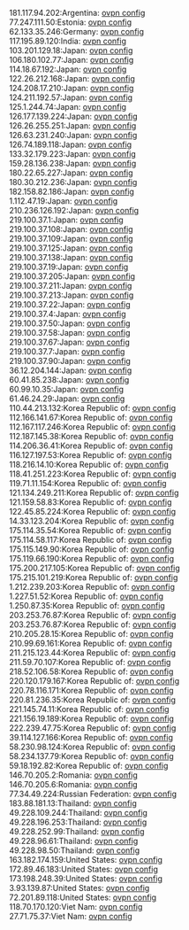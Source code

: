 181.117.94.202:Argentina: [ovpn config](vpn/181_117_94_202.ovpn)  
77.247.111.50:Estonia: [ovpn config](vpn/77_247_111_50.ovpn)  
62.133.35.246:Germany: [ovpn config](vpn/62_133_35_246.ovpn)  
117.195.89.120:India: [ovpn config](vpn/117_195_89_120.ovpn)  
103.201.129.18:Japan: [ovpn config](vpn/103_201_129_18.ovpn)  
106.180.102.77:Japan: [ovpn config](vpn/106_180_102_77.ovpn)  
114.18.67.192:Japan: [ovpn config](vpn/114_18_67_192.ovpn)  
122.26.212.168:Japan: [ovpn config](vpn/122_26_212_168.ovpn)  
124.208.17.210:Japan: [ovpn config](vpn/124_208_17_210.ovpn)  
124.211.192.57:Japan: [ovpn config](vpn/124_211_192_57.ovpn)  
125.1.244.74:Japan: [ovpn config](vpn/125_1_244_74.ovpn)  
126.177.139.224:Japan: [ovpn config](vpn/126_177_139_224.ovpn)  
126.26.255.251:Japan: [ovpn config](vpn/126_26_255_251.ovpn)  
126.63.231.240:Japan: [ovpn config](vpn/126_63_231_240.ovpn)  
126.74.189.118:Japan: [ovpn config](vpn/126_74_189_118.ovpn)  
133.32.179.223:Japan: [ovpn config](vpn/133_32_179_223.ovpn)  
159.28.136.238:Japan: [ovpn config](vpn/159_28_136_238.ovpn)  
180.22.65.227:Japan: [ovpn config](vpn/180_22_65_227.ovpn)  
180.30.212.236:Japan: [ovpn config](vpn/180_30_212_236.ovpn)  
182.158.82.186:Japan: [ovpn config](vpn/182_158_82_186.ovpn)  
1.112.47.19:Japan: [ovpn config](vpn/1_112_47_19.ovpn)  
210.236.126.192:Japan: [ovpn config](vpn/210_236_126_192.ovpn)  
219.100.37.1:Japan: [ovpn config](vpn/219_100_37_1.ovpn)  
219.100.37.108:Japan: [ovpn config](vpn/219_100_37_108.ovpn)  
219.100.37.109:Japan: [ovpn config](vpn/219_100_37_109.ovpn)  
219.100.37.125:Japan: [ovpn config](vpn/219_100_37_125.ovpn)  
219.100.37.138:Japan: [ovpn config](vpn/219_100_37_138.ovpn)  
219.100.37.19:Japan: [ovpn config](vpn/219_100_37_19.ovpn)  
219.100.37.205:Japan: [ovpn config](vpn/219_100_37_205.ovpn)  
219.100.37.211:Japan: [ovpn config](vpn/219_100_37_211.ovpn)  
219.100.37.213:Japan: [ovpn config](vpn/219_100_37_213.ovpn)  
219.100.37.22:Japan: [ovpn config](vpn/219_100_37_22.ovpn)  
219.100.37.4:Japan: [ovpn config](vpn/219_100_37_4.ovpn)  
219.100.37.50:Japan: [ovpn config](vpn/219_100_37_50.ovpn)  
219.100.37.58:Japan: [ovpn config](vpn/219_100_37_58.ovpn)  
219.100.37.67:Japan: [ovpn config](vpn/219_100_37_67.ovpn)  
219.100.37.7:Japan: [ovpn config](vpn/219_100_37_7.ovpn)  
219.100.37.90:Japan: [ovpn config](vpn/219_100_37_90.ovpn)  
36.12.204.144:Japan: [ovpn config](vpn/36_12_204_144.ovpn)  
60.41.85.238:Japan: [ovpn config](vpn/60_41_85_238.ovpn)  
60.99.10.35:Japan: [ovpn config](vpn/60_99_10_35.ovpn)  
61.46.24.29:Japan: [ovpn config](vpn/61_46_24_29.ovpn)  
110.44.213.132:Korea Republic of: [ovpn config](vpn/110_44_213_132.ovpn)  
112.166.141.67:Korea Republic of: [ovpn config](vpn/112_166_141_67.ovpn)  
112.167.117.246:Korea Republic of: [ovpn config](vpn/112_167_117_246.ovpn)  
112.187.145.38:Korea Republic of: [ovpn config](vpn/112_187_145_38.ovpn)  
114.206.36.41:Korea Republic of: [ovpn config](vpn/114_206_36_41.ovpn)  
116.127.197.53:Korea Republic of: [ovpn config](vpn/116_127_197_53.ovpn)  
118.216.14.10:Korea Republic of: [ovpn config](vpn/118_216_14_10.ovpn)  
118.41.251.223:Korea Republic of: [ovpn config](vpn/118_41_251_223.ovpn)  
119.71.11.154:Korea Republic of: [ovpn config](vpn/119_71_11_154.ovpn)  
121.134.249.211:Korea Republic of: [ovpn config](vpn/121_134_249_211.ovpn)  
121.159.58.83:Korea Republic of: [ovpn config](vpn/121_159_58_83.ovpn)  
122.45.85.224:Korea Republic of: [ovpn config](vpn/122_45_85_224.ovpn)  
14.33.123.204:Korea Republic of: [ovpn config](vpn/14_33_123_204.ovpn)  
175.114.35.54:Korea Republic of: [ovpn config](vpn/175_114_35_54.ovpn)  
175.114.58.117:Korea Republic of: [ovpn config](vpn/175_114_58_117.ovpn)  
175.115.149.90:Korea Republic of: [ovpn config](vpn/175_115_149_90.ovpn)  
175.119.66.190:Korea Republic of: [ovpn config](vpn/175_119_66_190.ovpn)  
175.200.217.105:Korea Republic of: [ovpn config](vpn/175_200_217_105.ovpn)  
175.215.101.219:Korea Republic of: [ovpn config](vpn/175_215_101_219.ovpn)  
1.212.239.203:Korea Republic of: [ovpn config](vpn/1_212_239_203.ovpn)  
1.227.51.52:Korea Republic of: [ovpn config](vpn/1_227_51_52.ovpn)  
1.250.87.35:Korea Republic of: [ovpn config](vpn/1_250_87_35.ovpn)  
203.253.76.87:Korea Republic of: [ovpn config](vpn/203_253_76_87.ovpn)  
203.253.76.87:Korea Republic of: [ovpn config](vpn/203_253_76_87.ovpn)  
210.205.28.15:Korea Republic of: [ovpn config](vpn/210_205_28_15.ovpn)  
210.99.69.161:Korea Republic of: [ovpn config](vpn/210_99_69_161.ovpn)  
211.215.123.44:Korea Republic of: [ovpn config](vpn/211_215_123_44.ovpn)  
211.59.70.107:Korea Republic of: [ovpn config](vpn/211_59_70_107.ovpn)  
218.52.106.58:Korea Republic of: [ovpn config](vpn/218_52_106_58.ovpn)  
220.120.179.167:Korea Republic of: [ovpn config](vpn/220_120_179_167.ovpn)  
220.78.116.171:Korea Republic of: [ovpn config](vpn/220_78_116_171.ovpn)  
220.81.236.35:Korea Republic of: [ovpn config](vpn/220_81_236_35.ovpn)  
221.145.74.11:Korea Republic of: [ovpn config](vpn/221_145_74_11.ovpn)  
221.156.19.189:Korea Republic of: [ovpn config](vpn/221_156_19_189.ovpn)  
222.239.47.75:Korea Republic of: [ovpn config](vpn/222_239_47_75.ovpn)  
39.114.127.166:Korea Republic of: [ovpn config](vpn/39_114_127_166.ovpn)  
58.230.98.124:Korea Republic of: [ovpn config](vpn/58_230_98_124.ovpn)  
58.234.137.79:Korea Republic of: [ovpn config](vpn/58_234_137_79.ovpn)  
59.18.192.82:Korea Republic of: [ovpn config](vpn/59_18_192_82.ovpn)  
146.70.205.2:Romania: [ovpn config](vpn/146_70_205_2.ovpn)  
146.70.205.6:Romania: [ovpn config](vpn/146_70_205_6.ovpn)  
77.34.49.224:Russian Federation: [ovpn config](vpn/77_34_49_224.ovpn)  
183.88.181.13:Thailand: [ovpn config](vpn/183_88_181_13.ovpn)  
49.228.109.244:Thailand: [ovpn config](vpn/49_228_109_244.ovpn)  
49.228.196.253:Thailand: [ovpn config](vpn/49_228_196_253.ovpn)  
49.228.252.99:Thailand: [ovpn config](vpn/49_228_252_99.ovpn)  
49.228.96.61:Thailand: [ovpn config](vpn/49_228_96_61.ovpn)  
49.228.98.50:Thailand: [ovpn config](vpn/49_228_98_50.ovpn)  
163.182.174.159:United States: [ovpn config](vpn/163_182_174_159.ovpn)  
172.89.46.183:United States: [ovpn config](vpn/172_89_46_183.ovpn)  
173.198.248.39:United States: [ovpn config](vpn/173_198_248_39.ovpn)  
3.93.139.87:United States: [ovpn config](vpn/3_93_139_87.ovpn)  
72.201.89.118:United States: [ovpn config](vpn/72_201_89_118.ovpn)  
118.70.170.120:Viet Nam: [ovpn config](vpn/118_70_170_120.ovpn)  
27.71.75.37:Viet Nam: [ovpn config](vpn/27_71_75_37.ovpn)  
